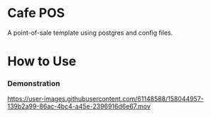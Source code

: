 # Cafe POS
A point-of-sale template using postgres and config files.

# How to Use

### Demonstration
https://user-images.githubusercontent.com/61148588/158044957-139b2a99-86ac-4bc4-a45e-2396916d6e67.mov

